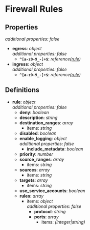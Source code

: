 # Firewall Rules

<!-- markdownlint-disable MD036 -->

## Properties

*additional properties: false*

- **egress**: *object*
  <br>*additional properties: false*
  - **`^[a-z0-9_-]+$`**: *reference([rule](#refs-rule))*
- **ingress**: *object*
  <br>*additional properties: false*
  - **`^[a-z0-9_-]+$`**: *reference([rule](#refs-rule))*

## Definitions

- **rule**<a name="refs-rule"></a>: *object*
  <br>*additional properties: false*
  - **deny**: *boolean*
  - **description**: *string*
  - **destination_ranges**: *array*
    - items: *string*
  - **disabled**: *boolean*
  - **enable_logging**: *object*
    <br>*additional properties: false*
    - **include_metadata**: *boolean*
  - **priority**: *number*
  - **source_ranges**: *array*
    - items: *string*
  - **sources**: *array*
    - items: *string*
  - **targets**: *array*
    - items: *string*
  - **use_service_accounts**: *boolean*
  - **rules**: *array*
    - items: *object*
      <br>*additional properties: false*
      - **protocol**: *string*
      - **ports**: *array*
        - items: *(integer|string)*
